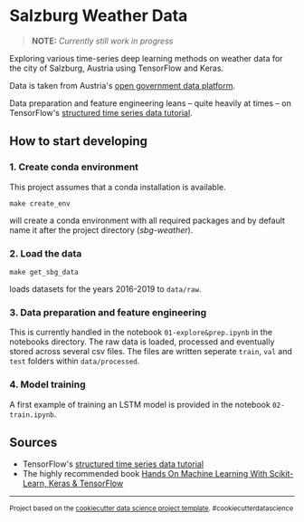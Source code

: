 # Salzburg Weather Data

> **NOTE:**  _Currently still work in progress_

Exploring various time-series deep learning methods on weather data for the city of Salzburg, Austria using TensorFlow and Keras.

Data is taken from Austria's [open government data platform](https://www.data.gv.at/).

Data preparation and feature engineering leans – quite heavily at times – on TensorFlow's 
[structured time series data tutorial](https://www.tensorflow.org/tutorials/structured_data/time_series).

## How to start developing
### 1. Create conda environment  
This project assumes that a conda installation is available.  

    make create_env

 will create a conda environment with all required packages and by default name it after the project directory (_sbg-weather_).

### 2. Load the data
    make get_sbg_data
loads datasets for the years 2016-2019 to `data/raw`.

### 3. Data preparation and feature engineering

This is currently handled in the notebook `01-explore&prep.ipynb` in the notebooks directory. The raw data is loaded, processed and eventually stored across several csv files.
The files are written seperate `train`, `val` and `test` folders within `data/processed`.

### 4. Model training
A first example of training an LSTM model is provided in the notebook `02-train.ipynb`.

## Sources
* TensorFlow's 
[structured time series data tutorial](https://www.tensorflow.org/tutorials/structured_data/time_series)
* The highly recommended book [Hands On Machine Learning With Scikit-Learn, Keras & TensorFlow](https://www.oreilly.com/library/view/hands-on-machine-learning/9781492032632/)

---

<p><small>Project based on the <a target="_blank" href="https://drivendata.github.io/cookiecutter-data-science/">cookiecutter data science project template</a>. #cookiecutterdatascience</small></p>
